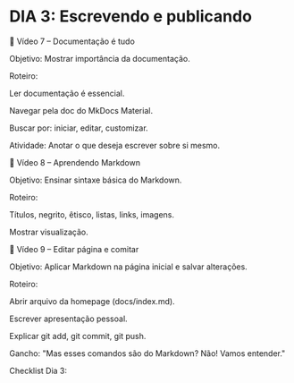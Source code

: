 # DIA 3: Escrevendo e publicando

🎥 Vídeo 7 – Documentação é tudo

Objetivo: Mostrar importância da documentação.

Roteiro:

Ler documentação é essencial.

Navegar pela doc do MkDocs Material.

Buscar por: iniciar, editar, customizar.

Atividade: Anotar o que deseja escrever sobre si mesmo.

🎥 Vídeo 8 – Aprendendo Markdown

Objetivo: Ensinar sintaxe básica do Markdown.

Roteiro:

Títulos, negrito, êtisco, listas, links, imagens.

Mostrar visualização.

🎥 Vídeo 9 – Editar página e comitar

Objetivo: Aplicar Markdown na página inicial e salvar alterações.

Roteiro:

Abrir arquivo da homepage (docs/index.md).

Escrever apresentação pessoal.

Explicar git add, git commit, git push.

Gancho: "Mas esses comandos são do Markdown? Não! Vamos entender."

Checklist Dia 3:
